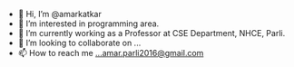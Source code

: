 - 👋 Hi, I’m @amarkatkar
- 👀 I’m interested in programming area.
- 🌱 I’m currently working as a Professor at CSE Department,  NHCE, Parli.
- 💞️ I’m looking to collaborate on ...
- 📫 How to reach me ...amar.parli2016@gmail.com 

<!---
amarkatkar/amarkatkar is a ✨ special ✨ repository because its `README.md` (this file) appears on your GitHub profile.
You can click the Preview link to take a look at your changes.
--->
